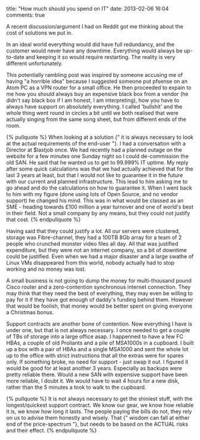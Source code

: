 title: "How much should you spend on IT"
date: 2013-02-06 16:04
comments: true

A recent discussion/argument I had on Reddit got me thinking about the cost of solutions we put in.

In an ideal world everything would did have full redundancy, and the customer would never have any downtime. Everything would always be up-to-date and keeping it so would require restarting. The reality is very different unfortunately.
<!--more-->

This potentially rambling post was inspired by someone accusing me of having "a horrible idea" because I suggested someone put pfsense on an Atom PC as a VPN router for a small office. He then proceeded to expain to me how you should always buy an expensive black box from a vendor (he didn't say black box if I am honest, I am interpreting), how you have to always have support on absolutely everything. I called 'bullshit' and the whole thing went round in circles a bit until we both realised that were actually singing from the same song sheet, but from different ends of the room.

{% pullquote %}
When looking at a solution {" it is always necessary to look at the actual requirements of the end-user "}. I had a conversation with a Director at $lastjob once. We had recently had a planned outage on the website for a few minutes one Sunday night so I could de-commission the old SAN. He said that he wanted us to get to 99.999% IT uptime. My reply after some quick calculations was that we had actually achieved that for the last 3 years at least, but that I would not like to guarantee it in the future with our current and planned infrastructure. This lead to him asking me to go ahead and do the calculations on how to guarantee it. When I went back to him with my figure (done using lots of Open Source, and no vendor support) he changed his mind. This was in what would be classed as an SME - heading towards £100 million a year turnover and one of world's best in their field. Not a small company by any means, but they could not justify that cost.
{% endpullquote %}

Having said that they could justify a lot. All our servers were clustered, storage was Fibre-channel, they had a 100TB 8Gb array for a team of 2 people who crunched monster video files all day. All that was justified expenditure, but they were not an internet company, so a bit of downtime could be justified. Even when we had a major disaster and a large swathe of Linux VMs disappeared from this world, nobody actually had to stop working and no money was lost.

A small business is not going to dump the money for multi-thousand pound Cisco router and a zero-contention synchronous internet connection. They may think that they need the best of everything, they may even be willing to pay for it if they have got enough of daddy's funding behind them. However that would be foolish, that money would be better spent on giving everyone a Christmas bonus.

Support contracts are another bone of contention. Now everything I have is under one, but that is not always necessary. I once needed to get a couple of TBs of storage into a large office asap. I happenned to have a few FC HBAs, a couple of old Proliants and a pile of MSA1000s in a cupboard. I built up a box with a pair of HBAs and a single MSA1000 and sent the whole lot up to the office with strict instructions that all the extras were for spares only. If something broke, no need for support - just swap it out. I figured it would be good for at least another 3 years. Especially as backups were pretty reliable there. Would a new SAN with expensive support have been more reliable, I doubt it. We would have to wait 4 hours for a new disk, rather than the 5 minutes a took to walk to the cupboard.

{% pullquote %}
It is not always necessary to get the shiniest stuff, with the longest/quickest support contract. We know our gear, we know how reliable it is, we know how long it lasts. The people paying the bills do not, they rely on us to advise them honestly and wisely. That {" wisdom can fall at either end of the price-spectrum "}, but needs to be based on the ACTUAL risks and their effect. 
{% endpullquote %}
